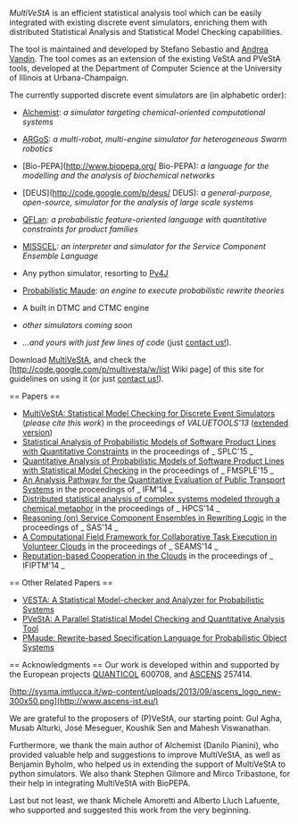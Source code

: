 _*MultiVeStA*_ is an efficient statistical analysis tool which can be easily integrated with existing discrete event simulators, enriching them with distributed Statistical Analysis and Statistical Model Checking capabilities.

The tool is maintained and developed by Stefano Sebastio and [Andrea Vandin](http://www.ecs.soton.ac.uk/people/av1v13). The tool comes as an extension of the existing VeStA and PVeStA tools, developed at the Department of Computer Science at the University of Illinois at Urbana-Champaign.

The currently supported discrete event simulators are (in alphabetic order):
   * [Alchemist](http://apice.unibo.it/xwiki/bin/view/Alchemist/): _a simulator targeting chemical-oriented computational systems_
   * [ARGoS](http://iridia.ulb.ac.be/argos/): _a multi-robot, multi-engine simulator for heterogeneous Swarm robotics_ 
   * [Bio-PEPA](http://www.biopepa.org/ Bio-PEPA): _a language for the modelling and the analysis of biochemical networks_
   * [DEUS](http://code.google.com/p/deus/ DEUS): _a general-purpose, open-source, simulator for the analysis of large scale systems_
   * [QFLan](https://code.google.com/p/multivesta/wiki/QFLan): _a probabilistic feature-oriented language with quantitative constraints for product families_
   * [MISSCEL](http://sysma.lab.imtlucca.it/misscel/): _an interpreter and simulator for the Service Component Ensemble Language_
   * Any python simulator, resorting to [Py4J](http://py4j.sourceforge.net/)
   * [Probabilistic Maude](http://www.sciencedirect.com/science/article/pii/S1571066106002672): _an engine to execute probabilistic rewrite theories_
   * A built in DTMC and CTMC engine




   * _other simulators coming soon_
   * _*...and yours with just few lines of code*_ (just [contact us!](mailto:a.vandin@soton.ac.uk;stefano.sebastio@imtlucca.it)).


Download [MultiVeStA](https://docs.google.com/file/d/0B1wH4SBkfGwYUklocFMtSWlIMkU/edit?usp=sharing), and check the [http://code.google.com/p/multivesta/w/list Wiki page] of this site for guidelines on using it (or just [contact us!](mailto:andrea.vandin@imtlucca.it;stefano.sebastio@imtlucca.it)).

== Papers ==
   * [MultiVeStA: Statistical Model Checking for Discrete Event Simulators](http://dl.acm.org/citation.cfm?id=2631884) (*please cite this work*) in the proceedings of _VALUETOOLS'13_ ([extended version](http://eprints.imtlucca.it/1798/))
   * [Statistical Analysis of Probabilistic Models of Software Product Lines with Quantitative Constraints](https://www.dropbox.com/s/qty17idt76lbaie/SPLC15.pdf?dl=0) in the proceedings of _  SPLC'15 _
   * [Quantitative Analysis of Probabilistic Models of Software Product Lines with Statistical Model Checking](http://arxiv.org/ct?url=http%3A%2F%2Fdx.doi.org%2F10%252E4204%2FEPTCS%252E182%252E5&v=3359e1fe) in the proceedings of _  FMSPLE'15 _
   * [An Analysis Pathway for the Quantitative Evaluation of Public Transport Systems](http://link.springer.com/chapter/10.1007%2F978-3-319-10181-1_5)  in the proceedings of _  IFM'14 _
   * [Distributed statistical analysis of complex systems modeled through a chemical metaphor](http://eprints.imtlucca.it/1697/)  in the proceedings of _  HPCS'14 _
   * [Reasoning (on) Service Component Ensembles in Rewriting Logic](http://link.springer.com/chapter/10.1007%2F978-3-642-54624-2_10) in the proceedings of _  SAS'14 _
   * [A Computational Field Framework for Collaborative Task Execution in Volunteer Clouds](http://dx.doi.org/10.1145/2593929.2593943) in the proceedings of _ SEAMS'14 _
   * [Reputation-based Cooperation in the Clouds](http://dx.doi.org/10.1007/978-3-662-43813-8_15) in the proceedings of _ IFIPTM'14 _


   

== Other Related Papers ==   
   * [VESTA: A Statistical Model-checker and Analyzer for Probabilistic Systems](http://www.computer.org/csdl/proceedings/qest/2005/2427/00/24270251-abs.html)
   * [PVeStA: A Parallel Statistical Model Checking and Quantitative Analysis Tool](http://link.springer.com/chapter/10.1007%2F978-3-642-22944-2_28)
   * [PMaude: Rewrite-based Specification Language for Probabilistic Object Systems](http://www.sciencedirect.com/science/article/pii/S1571066106002672)


== Acknowledgments ==
Our work is developed within and supported by the European projects [QUANTICOL](http://www.quanticol.eu/) 600708, and [ASCENS](http://www.ascens-ist.eu/) 257414.

[http://sysma.imtlucca.it/wp-content/uploads/2013/09/ascens_logo_new-300x50.png](http://www.ascens-ist.eu/)

We are grateful to the proposers of (P)VeStA, our starting point: Gul Agha, Musab Alturki, José Meseguer, Koushik Sen and Mahesh Viswanathan. 

Furthermore, we thank the main author of Alchemist (Danilo Pianini), who provided valuable help and suggestions to improve MultiVeStA, as well as Benjamin Byholm, who helped us in extending the support of MultiVeStA to python simulators. We also thank Stephen Gilmore and Mirco Tribastone, for their help in integrating MultiVeStA with BioPEPA. 

Last but not least, we thank Michele Amoretti and Alberto Lluch Lafuente, who supported and suggested this work from the very beginning.
